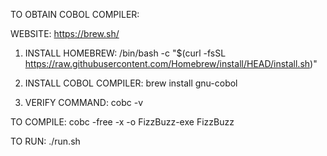 TO OBTAIN COBOL COMPILER:

WEBSITE: https://brew.sh/
1. INSTALL HOMEBREW:
/bin/bash -c "$(curl -fsSL https://raw.githubusercontent.com/Homebrew/install/HEAD/install.sh)"

2. INSTALL COBOL COMPILER:
brew install gnu-cobol

3. VERIFY COMMAND:
cobc -v


TO COMPILE:
cobc -free -x -o FizzBuzz-exe FizzBuzz


TO RUN:
./run.sh
